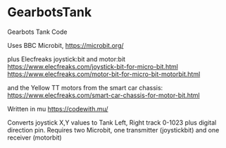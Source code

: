 # GearbotsTank
Gearbots Tank Code

Uses BBC Microbit, 
https://microbit.org/

plus Elecfreaks joystick:bit and motor:bit
https://www.elecfreaks.com/joystick-bit-for-micro-bit.html
https://www.elecfreaks.com/motor-bit-for-micro-bit-motorbit.html

and the Yellow TT motors from the smart car chassis:
https://www.elecfreaks.com/smart-car-chassis-for-motor-bit.html


Written in mu
https://codewith.mu/

Converts joystick X,Y values to Tank Left, Right track 0-1023 plus digital direction pin.  Requires two Microbit, one transmitter (joystickbit) and one receiver (motorbit)

